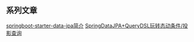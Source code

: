 ## 系列文章
[springboot-starter-data-jpa简介](https://www.cainiaojc.com/springboot/springboot-starter-data-jpa.html)
[SpringDataJPA+QueryDSL玩转态动条件/投影查询](https://www.cnblogs.com/jpfss/p/11003964.html)